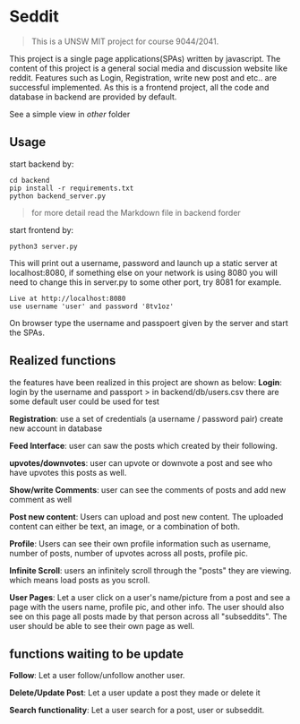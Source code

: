 # Seddit
> This is a UNSW MIT project for course 9044/2041.

This project is a single page applications(SPAs) written by javascript. The content of this project is a general social media and discussion website like reddit. Features such as Login, Registration, write new post and etc.. are successful implemented. As this is a frontend project, all the code and database in backend are provided by default. 

See a simple view in *other* folder

## Usage
start backend by:
```
cd backend
pip install -r requirements.txt
python backend_server.py
```
> for more detail read the Markdown file in backend forder 

start frontend by:
```
python3 server.py
```

This will print out a username, password and launch up a static server at localhost:8080, if something else on your network is using 8080 you will need to change this in server.py to some other port, try 8081 for example.

```
Live at http://localhost:8080
use username 'user' and password '8tv1oz'
```

On browser type the username and passpoert given by the server and start the SPAs.


## Realized functions
the features have been realized in this project are shown as below:
**Login**: 
login by the username and passport > in backend/db/users.csv there are some default user could be used for test

**Registration**: 
use a set of credentials (a username / password pair) create new account in database

**Feed Interface**: 
user can saw the posts which created by their following. 

**upvotes/downvotes**: 
user can upvote or downvote a post and see who have upvotes this posts as well.

**Show/write Comments**: 
user can see the comments of posts and add new comment as well

**Post new content**: 
Users can upload and post new content. The uploaded content can either be text, an image, or a combination of both.

**Profile**:
Users can see their own profile information such as username, number of posts, number of upvotes across all posts, profile pic.

**Infinite Scroll**:
users an infinitely scroll through the "posts" they are viewing. which means load posts as you scroll. 

**User Pages**:
Let a user click on a user's name/picture from a post and see a page with the users name, profile pic, and other info.
The user should also see on this page all posts made by that person across all "subseddits".
The user should be able to see their own page as well.

## functions waiting to be update
**Follow**:
Let a user follow/unfollow another user.

**Delete/Update Post**:
Let a user update a post they made or delete it

**Search functionality**:
Let a user search for a post, user or subseddit.
